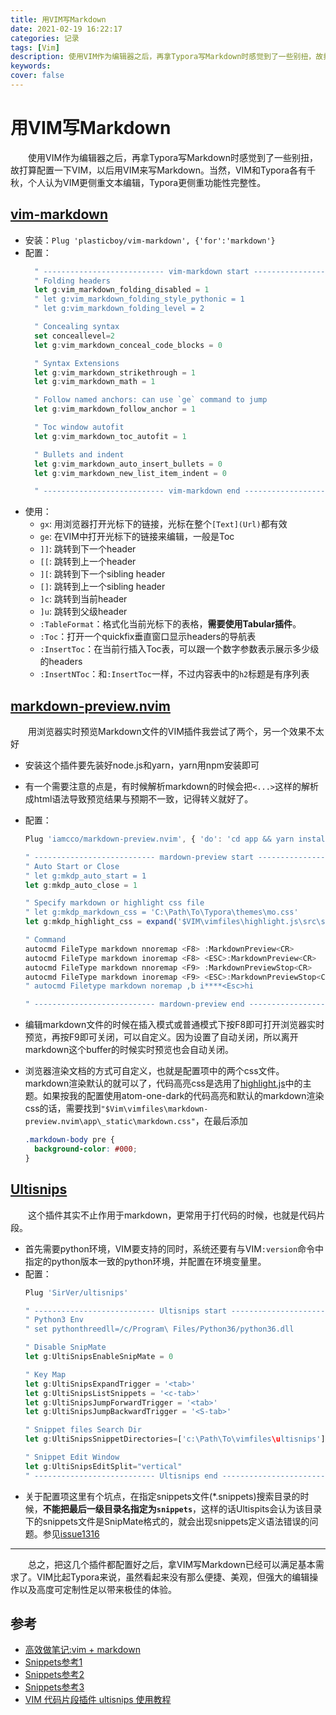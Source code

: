 ```yaml
---
title: 用VIM写Markdown
date: 2021-02-19 16:22:17
categories: 记录
tags: [Vim]
description: 使用VIM作为编辑器之后，再拿Typora写Markdown时感觉到了一些别扭，故打算配置一下VIM，以后用VIM来写Markdown。
keywords: 
cover: false
---
```

# 用VIM写Markdown


&emsp;&emsp;使用VIM作为编辑器之后，再拿Typora写Markdown时感觉到了一些别扭，故打算配置一下VIM，以后用VIM来写Markdown。当然，VIM和Typora各有千秋，个人认为VIM更侧重文本编辑，Typora更侧重功能性完整性。


## [vim-markdown](https://github.com/plasticboy/vim-markdown)

- 安装：`Plug 'plasticboy/vim-markdown', {'for':'markdown'} `
- 配置：
  ```javascript
	" --------------------------- vim-markdown start -------------------------- "
	" Folding headers
	let g:vim_markdown_folding_disabled = 1
	" let g:vim_markdown_folding_style_pythonic = 1
	" let g:vim_markdown_folding_level = 2
  
	" Concealing syntax
	set conceallevel=2
	let g:vim_markdown_conceal_code_blocks = 0
  
	" Syntax Extensions
	let g:vim_markdown_strikethrough = 1
	let g:vim_markdown_math = 1
  
	" Follow named anchors: can use `ge` command to jump
	let g:vim_markdown_follow_anchor = 1
  
	" Toc window autofit
	let g:vim_markdown_toc_autofit = 1
  
	" Bullets and indent
	let g:vim_markdown_auto_insert_bullets = 0
	let g:vim_markdown_new_list_item_indent = 0
  
	" --------------------------- vim-markdown end -------------------------- "
  ```
- 使用：
  - `gx`: 用浏览器打开光标下的链接，光标在整个`[Text](Url)`都有效
  - `ge`: 在VIM中打开光标下的链接来编辑，一般是Toc
  - `]]`: 跳转到下一个header
  - `[[`: 跳转到上一个header
  - `][`: 跳转到下一个sibling header
  - `[]`: 跳转到上一个sibling header
  - `]c`: 跳转到当前header
  - `]u`: 跳转到父级header
  - `:TableFormat`：格式化当前光标下的表格，**需要使用Tabular插件**。
  - `:Toc`：打开一个quickfix垂直窗口显示headers的导航表
  - `:InsertToc`：在当前行插入Toc表，可以跟一个数字参数表示展示多少级的headers
  - `:InsertNToc`：和`:InsertToc`一样，不过内容表中的`h2`标题是有序列表



## [markdown-preview.nvim](https://github.com/iamcco/markdown-preview.nvim)

&emsp;&emsp;用浏览器实时预览Markdown文件的VIM插件我尝试了两个，另一个效果不太好

- 安装这个插件要先装好node.js和yarn，yarn用npm安装即可

- 有一个需要注意的点是，有时候解析markdown的时候会把`<...>`这样的解析成html语法导致预览结果与预期不一致，记得转义就好了。

- 配置：
  ```javascript
  Plug 'iamcco/markdown-preview.nvim', { 'do': 'cd app && yarn install', 'for':'markdown'}
  
  " --------------------------- mardown-preview start -------------------------- "
  " Auto Start or Close
  " let g:mkdp_auto_start = 1
  let g:mkdp_auto_close = 1
  
  " Specify markdown or highlight css file
  " let g:mkdp_markdown_css = 'C:\Path\To\Typora\themes\mo.css'
  let g:mkdp_highlight_css = expand('$VIM\vimfiles\highlight.js\src\styles\atom-one-dark.css')
  
  " Command
  autocmd FileType markdown nnoremap <F8> :MarkdownPreview<CR>
  autocmd FileType markdown inoremap <F8> <ESC>:MarkdownPreview<CR>
  autocmd FileType markdown nnoremap <F9> :MarkdownPreviewStop<CR>
  autocmd FileType markdown inoremap <F9> <ESC>:MarkdownPreviewStop<CR>
  " autocmd Filetype markdown noremap ,b i****<Esc>hi
  
  " --------------------------- mardown-preview end -------------------------- "
  
  ```
- 编辑markdown文件的时候在插入模式或普通模式下按F8即可打开浏览器实时预览，再按F9即可关闭，可以自定义。因为设置了自动关闭，所以离开markdown这个buffer的时候实时预览也会自动关闭。
- 浏览器渲染文档的方式可自定义，也就是配置项中的两个css文件。markdown渲染默认的就可以了，代码高亮css是选用了[highlight.js](https://github.com/highlightjs/highlight.js)中的主题。如果按我的配置使用atom-one-dark的代码高亮和默认的markdown渲染css的话，需要找到`"$Vim\vimfiles\markdown-preview.nvim\app\_static\markdown.css"`，在最后添加
  ```css
  .markdown-body pre {
    background-color: #000;
  }
  ```
  




## [Ultisnips](https://github.com/SirVer/ultisnips)

&emsp;&emsp;这个插件其实不止作用于markdown，更常用于打代码的时候，也就是代码片段。

- 首先需要python环境，VIM要支持的同时，系统还要有与VIM`:version`命令中指定的python版本一致的python环境，并配置在环境变量里。
- 配置：
  ```javascript
  Plug 'SirVer/ultisnips'
  
  " --------------------------- Ultisnips start -------------------------- "
  " Python3 Env
  " set pythonthreedll=/c/Program\ Files/Python36/python36.dll
  
  " Disable SnipMate
  let g:UltiSnipsEnableSnipMate = 0
  
  " Key Map
  let g:UltiSnipsExpandTrigger = '<tab>'
  let g:UltiSnipsListSnippets = '<c-tab>'
  let g:UltiSnipsJumpForwardTrigger = '<tab>' 
  let g:UltiSnipsJumpBackwardTrigger = '<S-tab>' 
  
  " Snippet files Search Dir
  let g:UltiSnipsSnippetDirectories=['c:\Path\To\vimfiles\ultisnips']
  
  " Snippet Edit Window
  let g:UltiSnipsEditSplit="vertical"
  " --------------------------- Ultisnips end -------------------------- "
  ```
- 关于配置项这里有个坑点，在指定snippets文件(*.snippets)搜索目录的时候，**不能把最后一级目录名指定为`snippets`**，这样的话Ultispits会认为该目录下的snippets文件是SnipMate格式的，就会出现snippets定义语法错误的问题。参见[issue1316](https://github.com/SirVer/ultisnips/issues/1316)



----------

&emsp;&emsp;总之，把这几个插件都配置好之后，拿VIM写Markdown已经可以满足基本需求了。VIM比起Typora来说，虽然看起来没有那么便捷、美观，但强大的编辑操作以及高度可定制性足以带来极佳的体验。


## 参考

- [高效做笔记:vim + markdown](https://zhuanlan.zhihu.com/p/84773275)
- [Snippets参考1](https://github.com/cold-soda-jay/Markdown-vim/blob/master/markdown.snippets)
- [Snippets参考2](https://github.com/liangxianzhe/oh-my-vim/tree/master/UltiSnips/markdown.snippets)
- [Snippets参考3](https://github.com/honza/vim-snippets/blob/master/UltiSnips/markdown.snippets)
- [VIM 代码片段插件 ultisnips 使用教程](https://segmentfault.com/a/1190000016194775)

